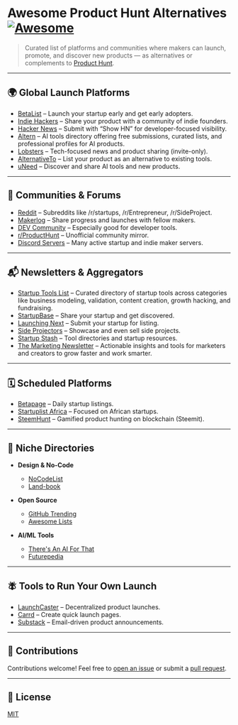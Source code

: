 # Awesome Product Hunt Alternatives [![Awesome](https://awesome.re/badge.svg)](https://awesome.re)

> Curated list of platforms and communities where makers can launch, promote, and discover new products — as alternatives or complements to [Product Hunt](https://www.producthunt.com/).

---

## 🌍 Global Launch Platforms

* [BetaList](https://betalist.com/) – Launch your startup early and get early adopters.
* [Indie Hackers](https://www.indiehackers.com/products) – Share your product with a community of indie founders.
* [Hacker News](https://news.ycombinator.com/show) – Submit with “Show HN” for developer-focused visibility.
* [Altern](https://altern.ai/) – AI tools directory offering free submissions, curated lists, and professional profiles for AI products.
* [Lobsters](https://lobste.rs/) – Tech-focused news and product sharing (invite-only).
* [AlternativeTo](https://alternativeto.net/) – List your product as an alternative to existing tools.
* [uNeed](https://uneed.best) – Discover and share AI tools and new products.

---

## 💬 Communities & Forums

* [Reddit](https://www.reddit.com/r/startups/) – Subreddits like /r/startups, /r/Entrepreneur, /r/SideProject.
* [Makerlog](https://getmakerlog.com/) – Share progress and launches with fellow makers.
* [DEV Community](https://dev.to/) – Especially good for developer tools.
* [r/ProductHunt](https://www.reddit.com/r/ProductHunt/) – Unofficial community mirror.
* [Discord Servers](https://disboard.org/search?keyword=startups) – Many active startup and indie maker servers.

---

## 📬 Newsletters & Aggregators

* [Startup Tools List](https://startuptoolslist.com) – Curated directory of startup tools across categories like business modeling, validation, content creation, growth hacking, and fundraising.
* [StartupBase](https://startupbase.io/) – Share your startup and get discovered.
* [Launching Next](https://www.launchingnext.com/) – Submit your startup for listing.
* [Side Projectors](https://www.sideprojectors.com/) – Showcase and even sell side projects.
* [Startup Stash](https://startupstash.com/) – Tool directories and startup resources.
* [The Marketing Newsletter](https://themarketingnewsletter.org) – Actionable insights and tools for marketers and creators to grow faster and work smarter.

---

## 🗓 Scheduled Platforms

* [Betapage](https://betapage.co/) – Daily startup listings.
* [Startuplist Africa](https://startuplist.africa/) – Focused on African startups.
* [SteemHunt](https://steemhunt.com/) – Gamified product hunting on blockchain (Steemit).

---

## 🧐 Niche Directories

* **Design & No-Code**

  * [NoCodeList](https://nocodelist.co/)
  * [Land-book](https://land-book.com/)

* **Open Source**

  * [GitHub Trending](https://github.com/trending)
  * [Awesome Lists](https://awesome.re/)

* **AI/ML Tools**

  * [There's An AI For That](https://theresanai.com/)
  * [Futurepedia](https://www.futurepedia.io/)

---

## 🪰 Tools to Run Your Own Launch

* [LaunchCaster](https://launchcaster.xyz/) – Decentralized product launches.
* [Carrd](https://carrd.co/) – Create quick launch pages.
* [Substack](https://substack.com/) – Email-driven product announcements.

---

## 🤝 Contributions

Contributions welcome! Feel free to [open an issue](https://github.com/DirectorySurf/awesome-producthunt-alternatives/issues) or submit a [pull request](https://github.com/DirectorySurf/awesome-producthunt-alternatives/pulls).

---

## 📄 License

[MIT](LICENSE)
